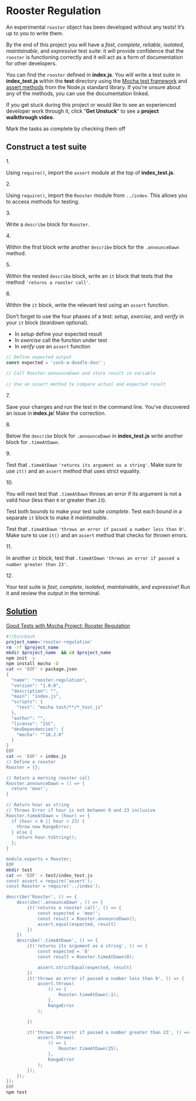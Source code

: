# Rooster Regulation

An experimental `rooster` object has been developed without any tests!
It’s up to you to write them.

By the end of this project you will have a *fast*, *complete*,
*reliable*, *isolated*, *maintainable*, and *expressive* test suite: it
will provide confidence that the `rooster` is functioning correctly and
it will act as a form of documentation for other developers.

You can find the `rooster` defined in **index.js**. You will write a
test suite in **index_test.js** within the **test** directory using the
<a href="https://mochajs.org"
class="e14vpv2g1 gamut-xro1w8-ResetElement-Anchor-AnchorBase e1bhhzie0"
target="_blank" rel="noopener">Mocha test framework</a> and
<a href="https://nodejs.org/api/assert.html"
class="e14vpv2g1 gamut-xro1w8-ResetElement-Anchor-AnchorBase e1bhhzie0"
target="_blank" rel="noopener">assert methods</a> from the Node.js
standard library. If you’re unsure about any of the methods, you can use
the documentation linked.

If you get stuck during this project or would like to see an experienced
developer work through it, click “**Get Unstuck**“ to see a **project
walkthrough video**.



Mark the tasks as complete by checking them off

## Construct a test suite

1\.

Using `require()`, import the `assert` module at the top of
**index_test.js**.

2\.

Using `require()`, import the `Rooster` module from `../index`. This
allows you to access methods for testing.

3\.

Write a `describe` block for `Rooster`.

4\.

Within the first block write another `describe` block for the
`.announceDawn` method.

5\.

Within the nested `describe` block, write an `it` block that tests that
the method `'returns a rooster call'`.

6\.

Within the `it` block, write the relevant test using an `assert`
function.

Don’t forget to use the four phases of a test: *setup*, *exercise*, and
*verify* in your `it` block (*teardown* optional).

- In *setup* define your expected result
- In *exercise* call the function under test
- In *verify* use an `assert` function

``` js
// Define expected output
const expected = 'cock-a-doodle-doo!';
 
// Call Rooster.announceDawn and store result in variable
 
// Use an assert method to compare actual and expected result
```

7\.

Save your changes and run the test in the command line. You’ve
discovered an issue in **index.js**! Make the correction.

8\.

Below the `describe` block for `.announceDawn` in **index_test.js**
write another block for `.timeAtDawn`.

9\.

Test that `.timeAtDawn` `'returns its argument as a string'`. Make sure
to use `it()` and an `assert` method that uses strict equality.

10\.

You will next test that `.timeAtDawn` throws an error if its argument is
not a valid hour (less than `0` or greater than `23`).

Test both bounds to make your test suite *complete*. Test each bound in
a separate `it` block to make it *maintainable*.

Test that `.timeAtDawn`
`'throws an error if passed a number less than 0'`. Make sure to use
`it()` and an `assert` method that checks for thrown errors.

11\.

In another `it` block, test that `.timeAtDawn`
`'throws an error if passed a number greater than 23'`.

12\.

Your test suite is *fast*, *complete*, *isolated*, *maintainable*, and
*expressive*! Run it and review the output in the terminal.

## [Solution](../rooster-regulation.sh)

[Good Tests with Mocha Project: Rooster
Regulation](https://www.youtube.com/watch?v=GYLz0QJe9VI)

```bash
#!/bin/bash
project_name='rooster-regulation'
rm -rf $project_name 
mkdir $project_name  && cd $project_name
npm init -y
npm install mocha -D
cat << 'EOF' > package.json
{
  "name": "rooster-regulation",
  "version": "1.0.0",
  "description": "",
  "main": "index.js",
  "scripts": {
    "test": "mocha test/**/*_test.js"
  },
  "author": "",
  "license": "ISC",
  "devDependencies": {
    "mocha": "^10.2.0"
  }
}
EOF
cat << 'EOF' > index.js
// Define a rooster
Rooster = {};

// Return a morning rooster call
Rooster.announceDawn = () => {
  return 'moo!';
}

// Return hour as string
// Throws Error if hour is not between 0 and 23 inclusive
Rooster.timeAtDawn = (hour) => {
  if (hour < 0 || hour > 23) {
    throw new RangeError;
  } else {
    return hour.toString();
  };
}

module.exports = Rooster;
EOF
mkdir test
cat << 'EOF' > test/index_test.js
const assert = require('assert');
const Rooster = require('../index');

describe('Rooster', () => {
    describe('.announceDawn', () => {
        it('returns a rooster call', () => {
            const expected = 'moo!';
            const result = Rooster.announceDawn();
            assert.equal(expected, result)
        })
    })
    describe('.timeAtDawn', () => {
        it('returns its argument as a string', () => {
            const expected = '8'
            const result = Rooster.timeAtDawn(8);

            assert.strictEqual(expected, result)
        })
        it('throws an error if passed a number less than 0', () => {
            assert.throws(
                () => {
                    Rooster.timeAtDawn(-1);
                },
                RangeError
            );

        })

        it('throws an error if passed a number greater than 23', () => {
            assert.throws(
                () => {
                    Rooster.timeAtDawn(25);
                },
                RangeError
            );
        });
    });
});
EOF
npm test
```
